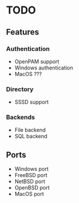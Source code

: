# TODO

## Features

### Authentication

- OpenPAM support
- Windows authentication
- MacOS ???

### Directory

- SSSD support

### Backends

- File backend
- SQL backend

## Ports

- Windows port
- FreeBSD port
- NetBSD port
- OpenBSD port
- MacOS port
